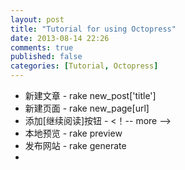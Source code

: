 ```yaml
---
layout: post
title: "Tutorial for using Octopress"
date: 2013-08-14 22:26
comments: true
published: false
categories: [Tutorial, Octopress]
---
```


*   新建文章 - rake new_post['title']
*   新建页面 - rake new_page[url]
*   添加[继续阅读]按钮 - <！-- more -->
*   本地预览 - rake preview
*   发布网站 - rake generate
*   
